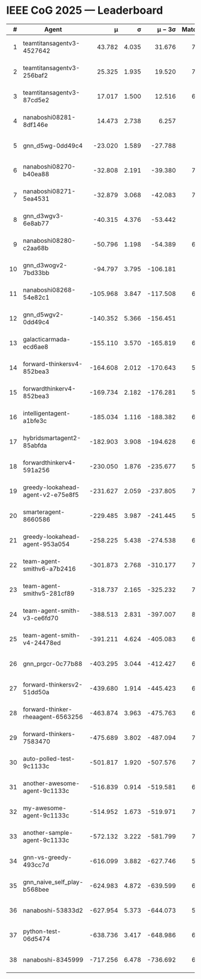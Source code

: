 # IEEE CoG 2025 — Leaderboard

| # | Agent | μ | σ | μ − 3σ | Matches | Updated |
|---:|---|---:|---:|---:|---:|---|
| 1 | teamtitansagentv3-4527642 | 43.782 | 4.035 | 31.676 | 7556 | 2025-08-30 13:15 |
| 2 | teamtitansagentv3-256baf2 | 25.325 | 1.935 | 19.520 | 7056 | 2025-08-30 13:15 |
| 3 | teamtitansagentv3-87cd5e2 | 17.017 | 1.500 | 12.516 | 6800 | 2025-08-30 13:15 |
| 4 | nanaboshi08281-8df146e | 14.473 | 2.738 | 6.257 | 276 | 2025-08-30 13:15 |
| 5 | gnn_d5wg-0dd49c4 | -23.020 | 1.589 | -27.788 | 160 | 2025-08-30 13:15 |
| 6 | nanaboshi08270-b40ea88 | -32.808 | 2.191 | -39.380 | 7300 | 2025-08-30 13:15 |
| 7 | nanaboshi08271-5ea4531 | -32.879 | 3.068 | -42.083 | 7318 | 2025-08-30 13:15 |
| 8 | gnn_d3wgv3-6e8ab77 | -40.315 | 4.376 | -53.442 | 158 | 2025-08-30 13:15 |
| 9 | nanaboshi08280-c2aa68b | -50.796 | 1.198 | -54.389 | 6698 | 2025-08-30 13:15 |
| 10 | gnn_d3wogv2-7bd33bb | -94.797 | 3.795 | -106.181 | 274 | 2025-08-30 13:15 |
| 11 | nanaboshi08268-54e82c1 | -105.968 | 3.847 | -117.508 | 6840 | 2025-08-30 13:15 |
| 12 | gnn_d5wgv2-0dd49c4 | -140.352 | 5.366 | -156.451 | 226 | 2025-08-30 13:15 |
| 13 | galacticarmada-ecd6ae8 | -155.110 | 3.570 | -165.819 | 6760 | 2025-08-30 13:15 |
| 14 | forward-thinkersv4-852bea3 | -164.608 | 2.012 | -170.643 | 5795 | 2025-08-30 13:15 |
| 15 | forwardthinkerv4-852bea3 | -169.734 | 2.182 | -176.281 | 5975 | 2025-08-30 13:15 |
| 16 | intelligentagent-a1bfe3c | -185.034 | 1.116 | -188.382 | 6088 | 2025-08-30 13:15 |
| 17 | hybridsmartagent2-85abfda | -182.903 | 3.908 | -194.628 | 6168 | 2025-08-30 13:15 |
| 18 | forwardthinkerv4-591a256 | -230.050 | 1.876 | -235.677 | 5998 | 2025-08-30 13:15 |
| 19 | greedy-lookahead-agent-v2-e75e8f5 | -231.627 | 2.059 | -237.805 | 7136 | 2025-08-30 13:15 |
| 20 | smarteragent-8660586 | -229.485 | 3.987 | -241.445 | 5802 | 2025-08-30 13:15 |
| 21 | greedy-lookahead-agent-953a054 | -258.225 | 5.438 | -274.538 | 6544 | 2025-08-30 13:15 |
| 22 | team-agent-smithv6-a7b2416 | -301.873 | 2.768 | -310.177 | 7520 | 2025-08-30 13:15 |
| 23 | team-agent-smithv5-281cf89 | -318.737 | 2.165 | -325.232 | 7600 | 2025-08-30 13:15 |
| 24 | team-agent-smith-v3-ce6fd70 | -388.513 | 2.831 | -397.007 | 8098 | 2025-08-30 13:15 |
| 25 | team-agent-smith-v4-24478ed | -391.211 | 4.624 | -405.083 | 6878 | 2025-08-30 13:15 |
| 26 | gnn_prgcr-0c77b88 | -403.295 | 3.044 | -412.427 | 6570 | 2025-08-30 13:15 |
| 27 | forward-thinkersv2-51dd50a | -439.680 | 1.914 | -445.423 | 6508 | 2025-08-30 13:15 |
| 28 | forward-thinker-rheaagent-6563256 | -463.874 | 3.963 | -475.763 | 6228 | 2025-08-30 13:15 |
| 29 | forward-thinkers-7583470 | -475.689 | 3.802 | -487.094 | 7300 | 2025-08-30 13:15 |
| 30 | auto-polled-test-9c1133c | -501.817 | 1.920 | -507.576 | 7240 | 2025-08-30 13:15 |
| 31 | another-awesome-agent-9c1133c | -516.839 | 0.914 | -519.581 | 6820 | 2025-08-30 13:15 |
| 32 | my-awesome-agent-9c1133c | -514.952 | 1.673 | -519.971 | 7160 | 2025-08-30 13:15 |
| 33 | another-sample-agent-9c1133c | -572.132 | 3.222 | -581.799 | 7460 | 2025-08-30 13:15 |
| 34 | gnn-vs-greedy-493cc7d | -616.099 | 3.882 | -627.746 | 5960 | 2025-08-30 13:15 |
| 35 | gnn_naive_self_play-b568bee | -624.983 | 4.872 | -639.599 | 6020 | 2025-08-30 13:15 |
| 36 | nanaboshi-53833d2 | -627.954 | 5.373 | -644.073 | 5280 | 2025-08-30 13:15 |
| 37 | python-test-06d5474 | -638.736 | 3.417 | -648.986 | 6060 | 2025-08-30 13:15 |
| 38 | nanaboshi-8345999 | -717.256 | 6.478 | -736.692 | 6290 | 2025-08-30 13:15 |
